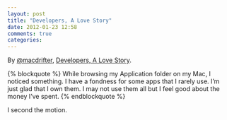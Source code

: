 ```yaml
---
layout: post
title: "Developers, A Love Story"
date: 2012-01-23 12:58
comments: true
categories: 
---
```


By [@macdrifter](https://twitter.com/#!/macdrifter), [Developers, A Love Story](http://www.macdrifter.com/2012/01/developers-a-love-story/#fn:1).

{% blockquote %}
While browsing my Application folder on my Mac, I noticed something. I have a fondness for some apps that I rarely use. I’m just glad that I own them. I may not use them all but I feel good about the money I’ve spent.
{% endblockquote %}

I second the motion.